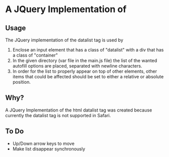 # A JQuery Implementation of <datalist>

## Usage
The JQuery implementation of the datalist tag is used by
1. Enclose an input element that has a class of "datalist" with a div that has a class of "container"
2. In the given directory (var file in the main.js file) the list of the wanted autofill options are placed, separated with newline characters.
3. In order for the list to properly appear on top of other elements, other items that could be affected should be set to either a relative or absolute position.

## Why?
A JQuery Implementation of the html datalist tag was created because currently the datalist tag is not supported in Safari.

## To Do
- Up/Down arrow keys to move
- Make list disappear synchronously
